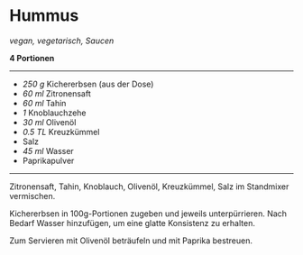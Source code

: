 # Hummus

*vegan, vegetarisch, Saucen*

**4 Portionen**

---

- *250 g* Kichererbsen (aus der Dose)
- *60 ml* Zitronensaft
- *60 ml* Tahin
- *1* Knoblauchzehe
- *30 ml* Olivenöl
- *0.5 TL* Kreuzkümmel
- Salz
- *45 ml* Wasser
- Paprikapulver

---

Zitronensaft, Tahin, Knoblauch, Olivenöl, Kreuzkümmel, Salz im Standmixer vermischen. 

Kichererbsen in 100g-Portionen zugeben und jeweils unterpürrieren. Nach Bedarf Wasser hinzufügen, um eine glatte Konsistenz zu erhalten.

Zum Servieren mit Olivenöl beträufeln und mit Paprika bestreuen.

